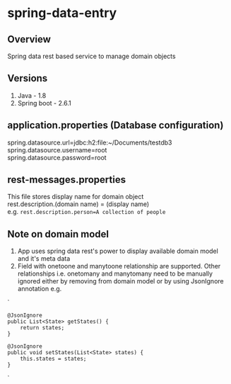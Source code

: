 # spring-data-entry
## Overview
Spring data rest based service to manage domain objects

## Versions
1. Java - 1.8
2. Spring boot - 2.6.1

## application.properties (Database configuration)
spring.datasource.url=jdbc:h2:file:~/Documents/testdb3 \
spring.datasource.username=root \
spring.datasource.password=root

## rest-messages.properties 
This file stores display name for domain object \
rest.description.(domain name) = (display name) \
e.g. `rest.description.person=A collection of people`

## Note on domain model
1. App uses spring data rest's power to display available domain model and it's meta data
2. Field with  onetoone and manytoone relationship are supported. Other relationships i.e. onetomany and manytomany need to be manually ignored either by removing from domain model or by using JsonIgnore annotation e.g.

`

	@JsonIgnore
    public List<State> getStates() {
        return states;
    }
    
    @JsonIgnore
    public void setStates(List<State> states) {
        this.states = states;
    }
`

